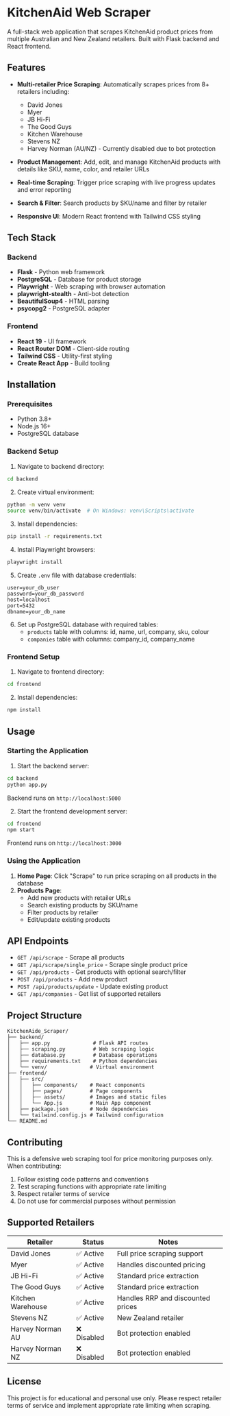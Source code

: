 # KitchenAid Web Scraper

A full-stack web application that scrapes KitchenAid product prices from multiple Australian and New Zealand retailers. Built with Flask backend and React frontend.

## Features

- **Multi-retailer Price Scraping**: Automatically scrapes prices from 8+ retailers including:
  - David Jones
  - Myer
  - JB Hi-Fi
  - The Good Guys
  - Kitchen Warehouse
  - Stevens NZ
  - Harvey Norman (AU/NZ) - Currently disabled due to bot protection

- **Product Management**: Add, edit, and manage KitchenAid products with details like SKU, name, color, and retailer URLs

- **Real-time Scraping**: Trigger price scraping with live progress updates and error reporting

- **Search & Filter**: Search products by SKU/name and filter by retailer

- **Responsive UI**: Modern React frontend with Tailwind CSS styling

## Tech Stack

### Backend
- **Flask** - Python web framework
- **PostgreSQL** - Database for product storage
- **Playwright** - Web scraping with browser automation
- **playwright-stealth** - Anti-bot detection
- **BeautifulSoup4** - HTML parsing
- **psycopg2** - PostgreSQL adapter

### Frontend
- **React 19** - UI framework
- **React Router DOM** - Client-side routing
- **Tailwind CSS** - Utility-first styling
- **Create React App** - Build tooling

## Installation

### Prerequisites
- Python 3.8+
- Node.js 16+
- PostgreSQL database

### Backend Setup

1. Navigate to backend directory:
```bash
cd backend
```

2. Create virtual environment:
```bash
python -m venv venv
source venv/bin/activate  # On Windows: venv\Scripts\activate
```

3. Install dependencies:
```bash
pip install -r requirements.txt
```

4. Install Playwright browsers:
```bash
playwright install
```

5. Create `.env` file with database credentials:
```env
user=your_db_user
password=your_db_password
host=localhost
port=5432
dbname=your_db_name
```

6. Set up PostgreSQL database with required tables:
   - `products` table with columns: id, name, url, company, sku, colour
   - `companies` table with columns: company_id, company_name

### Frontend Setup

1. Navigate to frontend directory:
```bash
cd frontend
```

2. Install dependencies:
```bash
npm install
```

## Usage

### Starting the Application

1. Start the backend server:
```bash
cd backend
python app.py
```
Backend runs on `http://localhost:5000`

2. Start the frontend development server:
```bash
cd frontend
npm start
```
Frontend runs on `http://localhost:3000`

### Using the Application

1. **Home Page**: Click "Scrape" to run price scraping on all products in the database
2. **Products Page**: 
   - Add new products with retailer URLs
   - Search existing products by SKU/name
   - Filter products by retailer
   - Edit/update existing products

## API Endpoints

- `GET /api/scrape` - Scrape all products
- `GET /api/scrape/single_price` - Scrape single product price
- `GET /api/products` - Get products with optional search/filter
- `POST /api/products` - Add new product
- `POST /api/products/update` - Update existing product
- `GET /api/companies` - Get list of supported retailers

## Project Structure

```
KitchenAide_Scraper/
├── backend/
│   ├── app.py              # Flask API routes
│   ├── scraping.py         # Web scraping logic
│   ├── database.py         # Database operations
│   ├── requirements.txt    # Python dependencies
│   └── venv/              # Virtual environment
├── frontend/
│   ├── src/
│   │   ├── components/    # React components
│   │   ├── pages/         # Page components
│   │   ├── assets/        # Images and static files
│   │   └── App.js         # Main App component
│   ├── package.json       # Node dependencies
│   └── tailwind.config.js # Tailwind configuration
└── README.md
```

## Contributing

This is a defensive web scraping tool for price monitoring purposes only. When contributing:

1. Follow existing code patterns and conventions
2. Test scraping functions with appropriate rate limiting
3. Respect retailer terms of service
4. Do not use for commercial purposes without permission

## Supported Retailers

| Retailer | Status | Notes |
|----------|--------|-------|
| David Jones | ✅ Active | Full price scraping support |
| Myer | ✅ Active | Handles discounted pricing |
| JB Hi-Fi | ✅ Active | Standard price extraction |
| The Good Guys | ✅ Active | Standard price extraction |
| Kitchen Warehouse | ✅ Active | Handles RRP and discounted prices |
| Stevens NZ | ✅ Active | New Zealand retailer |
| Harvey Norman AU | ❌ Disabled | Bot protection enabled |
| Harvey Norman NZ | ❌ Disabled | Bot protection enabled |

## License

This project is for educational and personal use only. Please respect retailer terms of service and implement appropriate rate limiting when scraping.